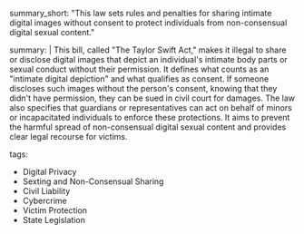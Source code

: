 summary_short: "This law sets rules and penalties for sharing intimate digital images without consent to protect individuals from non-consensual digital sexual content."

summary: |
  This bill, called "The Taylor Swift Act," makes it illegal to share or disclose digital images that depict an individual's intimate body parts or sexual conduct without their permission. It defines what counts as an "intimate digital depiction" and what qualifies as consent. If someone discloses such images without the person's consent, knowing that they didn't have permission, they can be sued in civil court for damages. The law also specifies that guardians or representatives can act on behalf of minors or incapacitated individuals to enforce these protections. It aims to prevent the harmful spread of non-consensual digital sexual content and provides clear legal recourse for victims.

tags:
  - Digital Privacy
  - Sexting and Non-Consensual Sharing
  - Civil Liability
  - Cybercrime
  - Victim Protection
  - State Legislation
